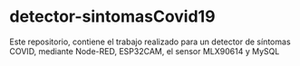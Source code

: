 # detector-sintomasCovid19
Este repositorio, contiene el trabajo realizado para un detector de síntomas COVID, mediante Node-RED, ESP32CAM, el sensor MLX90614 y MySQL
